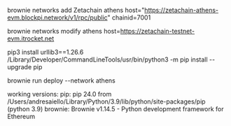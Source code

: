 brownie networks add Zetachain athens host="https://zetachain-athens-evm.blockpi.network/v1/rpc/public" chainid=7001

brownie networks modify athens host=https://zetachain-testnet-evm.itrocket.net

pip3 install urllib3==1.26.6
/Library/Developer/CommandLineTools/usr/bin/python3 -m pip install --upgrade pip

brownie run deploy --network athens

working versions:
pip: pip 24.0 from /Users/andresaiello/Library/Python/3.9/lib/python/site-packages/pip (python 3.9)
brownie: Brownie v1.14.5 - Python development framework for Ethereum